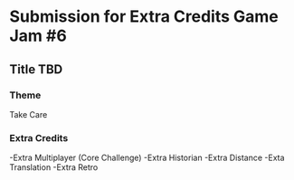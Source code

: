 # Submission for Extra Credits Game Jam #6
## Title TBD

### Theme
Take Care

### Extra Credits
-Extra Multiplayer (Core Challenge)
-Extra Historian
-Extra Distance
-Exta Translation
-Extra Retro

